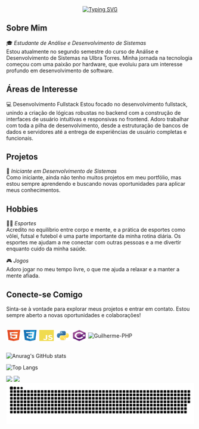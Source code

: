 <div align="center">
  <a href="https://git.io/typing-svg">
    <img src="https://readme-typing-svg.demolab.com?font=Fira+Code&weight=500&size=22&pause=1000&color=FFFFFFcenter=true&vCenter=true&random=false&width=524&lines=%E2%8A%B9+Olá+eu+sou+o+Guilherme!" alt="Typing SVG">
  </a>
</div>

## Sobre Mim

🎓 *Estudante de Análise e Desenvolvimento de Sistemas*  
Estou atualmente no segundo semestre do curso de Análise e Desenvolvimento de Sistemas na Ulbra Torres. Minha jornada na tecnologia começou com uma paixão por hardware, que evoluiu para um interesse profundo em desenvolvimento de software.

## Áreas de Interesse

💻 Desenvolvimento Fullstack
Estou focado no desenvolvimento fullstack, unindo a criação de lógicas robustas no backend com a construção de interfaces de usuário intuitivas e responsivas no frontend. Adoro trabalhar com toda a pilha de desenvolvimento, desde a estruturação de bancos de dados e servidores até a entrega de experiências de usuário completas e funcionais.

## Projetos

🔰 *Iniciante em Desenvolvimento de Sistemas*  
Como iniciante, ainda não tenho muitos projetos em meu portfólio, mas estou sempre aprendendo e buscando novas oportunidades para aplicar meus conhecimentos.

## Hobbies

🏋️‍♂️ *Esportes*  
Acredito no equilíbrio entre corpo e mente, e a prática de esportes como vôlei, futsal e futebol é uma parte importante da minha rotina diária. Os esportes me ajudam a me conectar com outras pessoas e a me divertir enquanto cuido da minha saúde.

🎮 *Jogos*  
Adoro jogar no meu tempo livre, o que me ajuda a relaxar e a manter a mente afiada.

## Conecte-se Comigo

Sinta-se à vontade para explorar meus projetos e entrar em contato. Estou sempre aberto a novas oportunidades e colaborações!



<div style="display: inline_block"><br>
  <img align="center" alt="Guilherme-HTML" height="30" width="40" src="https://raw.githubusercontent.com/devicons/devicon/master/icons/html5/html5-original.svg">
  <img align="center" alt="Guilherme-CSS" height="30" width="40" src="https://raw.githubusercontent.com/devicons/devicon/master/icons/css3/css3-original.svg">
  <img align="center" alt="Guilherme-Js" height="30" width="40" src="https://raw.githubusercontent.com/devicons/devicon/master/icons/javascript/javascript-plain.svg">
  <img align="center" alt="Guilherme-Python" height="30" width="40" src="https://raw.githubusercontent.com/devicons/devicon/master/icons/python/python-original.svg">
  <img align="center" alt="Guilherme-Csharp" height="30" width="40" src="https://raw.githubusercontent.com/devicons/devicon/master/icons/csharp/csharp-original.svg">
  <img align="center" alt="Guilherme-PHP" height="30" width="40" src="https://cdn.jsdelivr.net/gh/devicons/devicon@latest/icons/php/php-original.svg">
</div>

<br>

![Anurag's GitHub stats](https://github-readme-stats.vercel.app/api?username=GuilhermeBobsin&theme=dark&show_icons=true)
   
![Top Langs](https://github-readme-stats.vercel.app/api/top-langs/?username=GuilhermeBobsin&layout=compact&theme=dark&show)


  
 
<div> 
  <a href="https://www.linkedin.com/in/guilhermebobsin/" target="_blank"><img src="https://img.shields.io/badge/-LinkedIn-%230077B5?style=for-the-badge&logo=linkedin&logoColor=white" target="_blank"></a> 
  <a href = "mailto:gbobsin3@gmail.com"><img src="https://img.shields.io/badge/-Gmail-%23333?style=for-the-badge&logo=gmail&logoColor=white" target="_blank"></a>
</div>

<picture align="center">
  <source media="(prefers-color-scheme: dark)" srcset="https://raw.githubusercontent.com/Devkailan/Devkailan/output/github-contribution-grid-snake-dark.svg">
  <source media="(prefers-color-scheme: light)" srcset="https://raw.githubusercontent.com/Devkailan/Devkailan/output/github-contribution-grid-snake-dark.svg">
  <img align="center" alt="github contribution grid snake animation" src="https://raw.githubusercontent.com/Devkailan/Devkailan/output/github-contribution-grid-snake.svg">
</picture>
